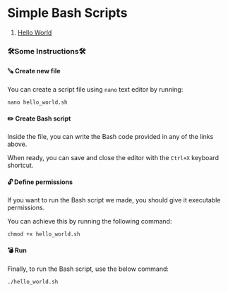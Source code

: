 # Simple Bash Scripts

1. [Hello World](HelloWorld.sh)

### 🛠Some Instructions🛠 </p>

#### 🪚 Create new file

You can create a script file using `nano` text editor by running: </p>
`nano hello_world.sh`

#### ✏️ Create Bash script

Inside the file, you can write the Bash code provided in any of the links above. </p>

When ready, you can save and close the editor with the `Ctrl+X` keyboard shortcut. </p>

#### 🔓 Define permissions

If you want to run the Bash script we made, you should give it executable permissions. </p>

You can achieve this by running the following command: </p>

`chmod +x hello_world.sh`

#### 💣 Run

Finally, to run the Bash script, use the below command: </p>
 `./hello_world.sh`

